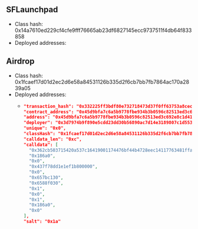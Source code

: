 ## SFLaunchpad

- Class hash: 0x14a7610ed229cf4cfe9fff76665ab23df6827145ecc9737511f4db64f833858
- Deployed addresses:

## Airdrop

- Class hash: 0x1fcaef17d01d2ec2d6e58a84531126b335d2f6cb7bb7fb7864ac170a2839a05
- Deployed addresses:
  - ```json
    "transaction_hash": "0x332225ff3bdf80e732718473d37f0ff63753a8cece6c1072bca9e3fc18001b7",
    "contract_address": "0x45d9bfa7c6a5b9778fbe934b3b0596c82513ed3c692e8c1d417dbf85d6cde52",
    "address": "0x45d9bfa7c6a5b9778fbe934b3b0596c82513ed3c692e8c1d417dbf85d6cde52",
    "deployer": "0x3d7974b9f890e5cdd23dd30b56890ac7d14e3189807c1d553cbdbc29294b7f8",
    "unique": "0x0",
    "classHash": "0x1fcaef17d01d2ec2d6e58a84531126b335d2f6cb7bb7fb7864ac170a2839a05",
    "calldata_len": "0xc",
    "calldata": [
      "0x362cb503715420a537c16419001174476bf44b4728eec14117763481ffaa06f",
      "0x186a0",
      "0x0",
      "0x437f78dd1e1ef1b800000",
      "0x0",
      "0x657bc130",
      "0x6588f030",
      "0x1",
      "0x0",
      "0x1",
      "0x186a0",
      "0x0"
    ],
    "salt": "0x1a"
    ```
